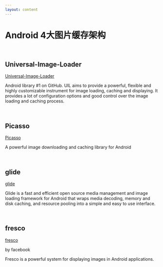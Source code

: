 ```yaml
---
layout: content
---
```


# Android 4大图片缓存架构


&nbsp;
## Universal-Image-Loader

[Universal-Image-Loader](https://github.com/nostra13/Android-Universal-Image-Loader)

Android library #1 on GitHub. UIL aims to provide a powerful, flexible and highly customizable instrument for image loading, caching and displaying. It provides a lot of configuration options and good control over the image loading and caching process.

&nbsp;
## Picasso

[Picasso](https://github.com/square/picasso)

A powerful image downloading and caching library for Android

&nbsp;
## glide
 
[glide](https://github.com/bumptech/glide)

Glide is a fast and efficient open source media management and image loading framework for Android that wraps media decoding, memory and disk caching, and resource pooling into a simple and easy to use interface.

&nbsp;
## fresco
[fresco](https://github.com/facebook/fresco)

by facebook

Fresco is a powerful system for displaying images in Android applications.